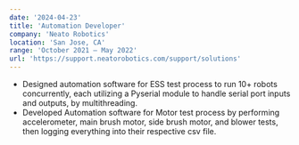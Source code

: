 ```yaml
---
date: '2024-04-23'
title: 'Automation Developer'
company: 'Neato Robotics'
location: 'San Jose, CA'
range: 'October 2021 – May 2022'
url: 'https://support.neatorobotics.com/support/solutions'
---
```


- Designed automation software for ESS test process to run 10+ robots concurrently, each utilizing a Pyserial module to handle serial port inputs and outputs, by multithreading.
- Developed Automation software for Motor test process by performing accelerometer, main brush motor, side brush motor, and blower tests, then logging everything into their respective csv file.
